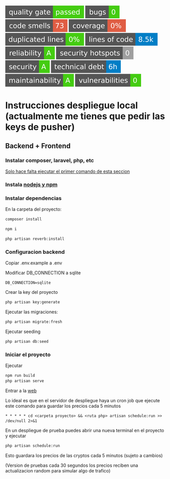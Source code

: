 ![quality gate](.badges/alert_status.svg)
![bugs](.badges/bugs.svg)
![code smells](.badges/code_smells.svg)
![coverage](.badges/coverage.svg)
![duplicated lines](.badges/duplicated_lines_density.svg)
![lines of code](.badges/ncloc.svg)
![reliability](.badges/reliability_rating.svg)
![security hotspots](.badges/security_hotspots.svg)
![security](.badges/security_rating.svg)
![technical debt](.badges/sqale_index.svg)
![maintainability](.badges/sqale_rating.svg)
![vulnerabilities](.badges/vulnerabilities.svg)

# Instrucciones despliegue local (actualmente me tienes que pedir las keys de pusher)

## Backend + Frontend
### Instalar composer, laravel, php, etc
[Solo hace falta ejecutar el primer comando de esta seccion](https://laravel.com/docs/12.x/installation#creating-a-laravel-project)

### Instala [nodejs y npm](https://nodejs.org/en/download)

### Instalar dependencias
En la carpeta del proyecto:
```bash
composer install
```
```bash
npm i
```
```bash
php artisan reverb:install
```
### Configuracion backend
Copiar .env.example a .env

Modificar DB_CONNECTION a sqlite
```
DB_CONNECTION=sqlite

```

Crear la key del proyecto
```bash
php artisan key:generate
```
Ejecutar las migraciones:
```bash
php artisan migrate:fresh
```
Ejecutar seeding
```bash
php artisan db:seed
```

### Iniciar el proyecto
Ejecutar
```bash
npm run build
php artisan serve
```
Entrar a la [web](http://localhost:8000) <br>

Lo ideal es que en el servidor de despliegue haya un cron job que ejecute este comando para guardar los precios cada 5 minutos
```cron
* * * * * cd <carpeta proyecto> && <ruta php> artisan schedule:run >> /dev/null 2>&1
```
En un despliegue de prueba puedes abrir una nueva terminal en el proyecto y ejecutar
```bash
php artisan schedule:run
```
Esto guardara los precios de las cryptos cada 5 minutos (sujeto a cambios) <br>

(Version de pruebas cada 30 segundos los precios reciben una actualizacion random para simular algo de trafico)

